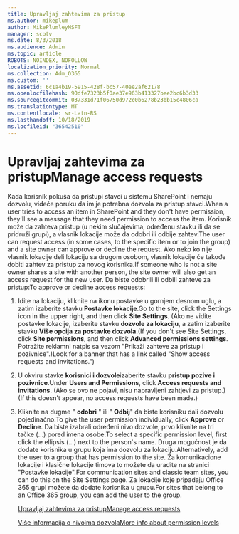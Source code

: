 ```yaml
---
title: Upravljaj zahtevima za pristup
ms.author: mikeplum
author: MikePlumleyMSFT
manager: scotv
ms.date: 8/3/2018
ms.audience: Admin
ms.topic: article
ROBOTS: NOINDEX, NOFOLLOW
localization_priority: Normal
ms.collection: Adm_O365
ms.custom: ''
ms.assetid: 6c1a4b19-5915-428f-bc57-40ee2af62178
ms.openlocfilehash: 90dfe7323b5f0ae37e963b413327bee2bc6b3d33
ms.sourcegitcommit: 037331d71f06750d972c0b6278b23bb15c4806ca
ms.translationtype: MT
ms.contentlocale: sr-Latn-RS
ms.lasthandoff: 10/18/2019
ms.locfileid: "36542510"
---
```

# <a name="manage-access-requests"></a><span data-ttu-id="8de02-102">Upravljaj zahtevima za pristup</span><span class="sxs-lookup"><span data-stu-id="8de02-102">Manage access requests</span></span>

<span data-ttu-id="8de02-103">Kada korisnik pokuša da pristupi stavci u sistemu SharePoint i nemaju dozvolu, videće poruku da im je potrebna dozvola za pristup stavci.</span><span class="sxs-lookup"><span data-stu-id="8de02-103">When a user tries to access an item in SharePoint and they don't have permission, they'll see a message that they need permission to access the item.</span></span> <span data-ttu-id="8de02-104">Korisnik može da zahteva pristup (u nekim slučajevima, određenu stavku ili da se pridruži grupi), a vlasnik lokacije može da odobri ili odbije zahtev.</span><span class="sxs-lookup"><span data-stu-id="8de02-104">The user can request access (in some cases, to the specific item or to join the group) and a site owner can approve or decline the request.</span></span> <span data-ttu-id="8de02-105">Ako neko ko nije vlasnik lokacije deli lokaciju sa drugom osobom, vlasnik lokacije će takođe dobiti zahtev za pristup za novog korisnika.</span><span class="sxs-lookup"><span data-stu-id="8de02-105">If someone who is not a site owner shares a site with another person, the site owner will also get an access request for the new user.</span></span> <span data-ttu-id="8de02-106">Da biste odobrili ili odbili zahteve za pristup:</span><span class="sxs-lookup"><span data-stu-id="8de02-106">To approve or decline access requests:</span></span>
  
1. <span data-ttu-id="8de02-107">Idite na lokaciju, kliknite na ikonu postavke u gornjem desnom uglu, a zatim izaberite stavku **Postavke lokacije**.</span><span class="sxs-lookup"><span data-stu-id="8de02-107">Go to the site, click the Settings icon in the upper right, and then click **Site Settings**.</span></span> <span data-ttu-id="8de02-108">(Ako ne vidite postavke lokacije, izaberite stavku **dozvole za lokaciju**, a zatim izaberite stavku **Više opcija za postavke dozvola**.</span><span class="sxs-lookup"><span data-stu-id="8de02-108">(If you don't see Site Settings, click **Site permissions**, and then click **Advanced permissions settings**.</span></span> <span data-ttu-id="8de02-109">Potražite reklamni natpis sa vezom "Prikaži zahteve za pristup i pozivnice".)</span><span class="sxs-lookup"><span data-stu-id="8de02-109">Look for a banner that has a link called "Show access requests and invitations.")</span></span>
    
2. <span data-ttu-id="8de02-110">U okviru stavke **korisnici i dozvole**izaberite stavku **pristup pozive i pozivnice**.</span><span class="sxs-lookup"><span data-stu-id="8de02-110">Under **Users and Permissions**, click **Access requests and invitations**.</span></span> <span data-ttu-id="8de02-111">(Ako se ovo ne pojavi, nisu napravljeni zahtjevi za pristup.)</span><span class="sxs-lookup"><span data-stu-id="8de02-111">(If this doesn't appear, no access requests have been made.)</span></span>
    
3. <span data-ttu-id="8de02-112">Kliknite na dugme " **odobri** " ili " **Odbij**" da biste korisniku dali dozvolu pojedinačno.</span><span class="sxs-lookup"><span data-stu-id="8de02-112">To give the user permission individually, click **Approve** or **Decline**.</span></span> <span data-ttu-id="8de02-113">Da biste izabrali određeni nivo dozvole, prvo kliknite na tri tačke (...) pored imena osobe.</span><span class="sxs-lookup"><span data-stu-id="8de02-113">To select a specific permission level, first click the ellipsis (...) next to the person's name.</span></span> <span data-ttu-id="8de02-114">Druga mogućnost je da dodate korisnika u grupu koja ima dozvolu za lokaciju.</span><span class="sxs-lookup"><span data-stu-id="8de02-114">Alternatively, add the user to a group that has permission to the site.</span></span> <span data-ttu-id="8de02-115">Za komunikacione lokacije i klasične lokacije timova to možete da uradite na stranici "Postavke lokacije".</span><span class="sxs-lookup"><span data-stu-id="8de02-115">For communication sites and classic team sites, you can do this on the Site Settings page.</span></span> <span data-ttu-id="8de02-116">Za lokacije koje pripadaju Office 365 grupi možete da dodate korisnika u grupu.</span><span class="sxs-lookup"><span data-stu-id="8de02-116">For sites that belong to an Office 365 group, you can add the user to the group.</span></span>
    
    [<span data-ttu-id="8de02-117">Upravljaj zahtevima za pristup</span><span class="sxs-lookup"><span data-stu-id="8de02-117">Manage access requests </span></span>](https://go.microsoft.com/fwlink/?linkid=2008747)
    
    [<span data-ttu-id="8de02-118">Više informacija o nivoima dozvola</span><span class="sxs-lookup"><span data-stu-id="8de02-118">More info about permission levels</span></span>](https://go.microsoft.com/fwlink/?linkid=867071)
    

